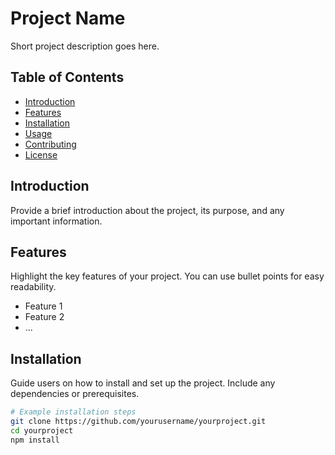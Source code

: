 # Project Name

Short project description goes here.

## Table of Contents

- [Introduction](#introduction)
- [Features](#features)
- [Installation](#installation)
- [Usage](#usage)
- [Contributing](#contributing)
- [License](#license)

## Introduction

Provide a brief introduction about the project, its purpose, and any important information.

## Features

Highlight the key features of your project. You can use bullet points for easy readability.

- Feature 1
- Feature 2
- ...

## Installation

Guide users on how to install and set up the project. Include any dependencies or prerequisites.

```bash
# Example installation steps
git clone https://github.com/yourusername/yourproject.git
cd yourproject
npm install
